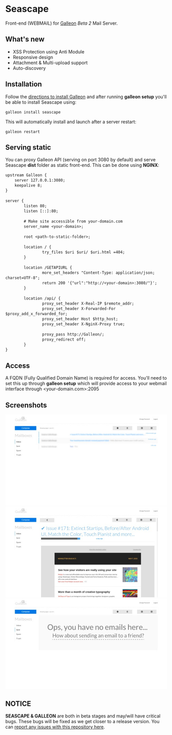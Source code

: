 # Seascape
Front-end (WEBMAIL) for [Galleon](https://github.com/schahriar/galleon) *Beta 2* Mail Server.

## What's new
- XSS Protection using Anti Module
- Responsive design
- Attachment & Multi-upload support
- Auto-discovery

## Installation
Follow the [directions to install Galleon](https://github.com/schahriar/Galleon/blob/master/tutorials/INSTALLATION.md) and after running **galleon setup** you'll be able to install Seascape using:
```
galleon install seascape
```
This will automatically install and launch after a server restart:
```
galleon restart
```

## Serving static
You can proxy Galleon API (serving on port 3080 by default) and serve Seascape **dist** folder as static front-end. This can be done using **NGINX**:
```
upstream Galleon {
    server 127.0.0.1:3080;
    keepalive 8;
}

server {
        listen 80;
        listen [::]:80;

        # Make site accessible from your-domain.com
        server_name <your-domain>;

        root <path-to-static-folder>;

        location / {
                try_files $uri $uri/ $uri.html =404;
        }
        
        location /GETAPIURL {
                more_set_headers "Content-Type: application/json; charset=UTF-8";
                return 200 '{"url":"http://<your-domain>:3080/"}';
        }

        location /api/ {
                proxy_set_header X-Real-IP $remote_addr;
                proxy_set_header X-Forwarded-For $proxy_add_x_forwarded_for;
                proxy_set_header Host $http_host;
                proxy_set_header X-NginX-Proxy true;

                proxy_pass http://Galleon/;
                proxy_redirect off;
        }
}
```

## Access
A FQDN (Fully Qualified Domain Name) is required for access. You'll need to set this up through **galleon setup** which will provide access to your webmail interface through <your-domain.com>:2095

## Screenshots
![Screenshots](https://raw.githubusercontent.com/schahriar/Seascape/master/display/email-list.jpg)
![Screenshots](https://raw.githubusercontent.com/schahriar/Seascape/master/display/email-show.jpg)
![Screenshots](https://raw.githubusercontent.com/schahriar/Seascape/master/display/zero-data.jpg)

## NOTICE
**SEASCAPE & GALLEON** are both in beta stages and may/will have critical bugs. These bugs will be fixed as we get closer to a release version. You can [report any issues with this repository here](https://github.com/schahriar/Seascape/issues/new).
